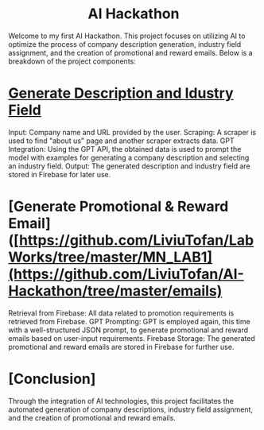 <h1 align="center" id="title">AI Hackathon</h1>

<p id="description">Welcome to my first  AI Hackathon. This project focuses on utilizing AI to optimize the process of company description generation, industry field assignment, and the creation of promotional and reward emails. Below is a breakdown of the project components:</p>

# [Generate Description and Idustry Field]([https://github.com/LiviuTofan/LabWorks/tree/master/MN_LAB1](https://github.com/LiviuTofan/AI-Hackathon/tree/master/description)https://github.com/LiviuTofan/AI-Hackathon/tree/master/description)
Input: Company name and URL provided by the user.
Scraping: A scraper is used to find "about us" page and another scraper extracts data.
GPT Integration: Using the GPT API, the obtained data is used to prompt the model with examples for generating a company description and selecting an industry field.
Output: The generated description and industry field are stored in Firebase for later use.

# [Generate Promotional & Reward Email]([https://github.com/LiviuTofan/LabWorks/tree/master/MN_LAB1](https://github.com/LiviuTofan/AI-Hackathon/tree/master/emails)
Retrieval from Firebase: All data related to promotion requirements is retrieved from Firebase.
GPT Prompting: GPT is employed again, this time with a well-structured JSON prompt, to generate promotional and reward emails based on user-input requirements.
Firebase Storage: The generated promotional and reward emails are stored in Firebase for further use.

# [Conclusion]
Through the integration of AI technologies, this project facilitates the automated generation of company descriptions, industry field assignment, and the creation of promotional and reward emails.
